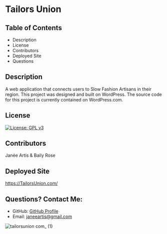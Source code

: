 # Tailors Union

## Table of Contents
* Description
* License
* Contributors
* Deployed Site
* Questions
  
  
## Description
A web application that connects users to Slow Fashion Artisans in their region. This project was designed and built on WordPress. The source code for this project is currently contained on WordPress.com.

  
## License
[![License: GPL v3](https://img.shields.io/badge/License-GPLv3-blue.svg)](https://www.gnu.org/licenses/gpl-3.0)
  
## Contributors
Janée Artis & Baily Rose
  
## Deployed Site
https://TailorsUnion.com/
  
## Questions? Contact Me:
* GitHub: [GitHub Profile](https://github.com/janeeart)
* Email: janeeartis@gmail.com

![tailorsunion com_ (1)](https://user-images.githubusercontent.com/78391244/132547005-2d25f389-f50f-4c09-9f90-8b25538393c0.png)
